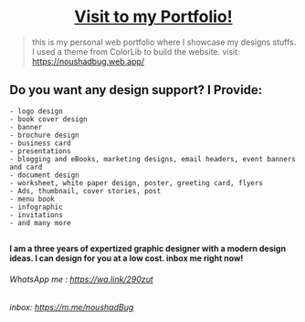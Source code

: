 # <center> <a href="https://noushadbug.web.app/" target="_blank" style="text-align:center;">Visit to my Portfolio!</a>  </center>

> this is my personal web portfolio where I showcase my designs stuffs.  I used a theme from ColorLib to build the website.
> visit: https://noushadbug.web.app/

##  Do you want any design support? I Provide:
	- logo design
	- book cover design
	- banner
	- brochure design
	- business card
	- presentations
	- blogging and eBooks, marketing designs, email headers, event banners and card
	- document design
	- worksheet, white paper design, poster, greeting card, flyers
	- Ads, thumbnail, cover stories, post
	- menu book
	- infographic
	- invitations
	- and many more
	
## 
**I am a three years of expertized graphic designer with a modern design ideas. I can design for you at a low cost. inbox me right now!**

###### WhatsApp me : https://wa.link/290zut
###### inbox: https://m.me/noushadBug

